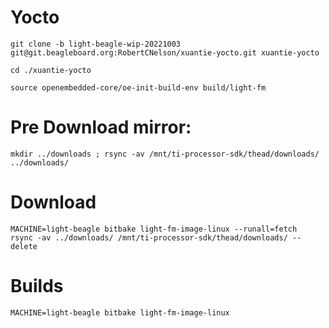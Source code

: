 # Yocto

```
git clone -b light-beagle-wip-20221003 git@git.beagleboard.org:RobertCNelson/xuantie-yocto.git xuantie-yocto
```

```
cd ./xuantie-yocto
```

```
source openembedded-core/oe-init-build-env build/light-fm
```

# Pre Download mirror:

```
mkdir ../downloads ; rsync -av /mnt/ti-processor-sdk/thead/downloads/ ../downloads/
```

# Download

```
MACHINE=light-beagle bitbake light-fm-image-linux --runall=fetch
rsync -av ../downloads/ /mnt/ti-processor-sdk/thead/downloads/ --delete
```

# Builds

```
MACHINE=light-beagle bitbake light-fm-image-linux
```
